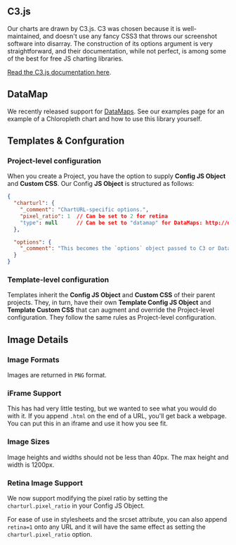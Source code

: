 ## C3.js

Our charts are drawn by C3.js. C3 was chosen because it is well-maintained, and doesn't use any fancy CSS3 that throws our screenshot software into disarray. The construction of its options argument is very straightforward, and their documentation, while not perfect, is among some of the best for free JS charting libraries.

[Read the C3.js documentation here](http://c3js.org/).

## DataMap

We recently released support for [DataMaps](http://datamaps.github.io/). See our examples page for an example of a Chloropleth chart and how to use this library yourself.


## Templates & Confguration

### Project-level configuration

When you create a Project, you have the option to supply **Config JS Object** and **Custom CSS**. Our Config **JS Object** is structured as follows:

```json
{
  "charturl": {
    "_comment": "ChartURL-specific options.",
    "pixel_ratio": 1  // Can be set to 2 for retina
    "type": null      // Can be set to "datamap" for DataMaps: http://datamaps.github.io
  },

  "options": {
    "_comment": "This becomes the `options` object passed to C3 or DataMaps"
  }
}
```

### Template-level configuration

Templates inherit the **Config JS Object** and **Custom CSS** of their parent projects. They, in turn, have their own **Template Config JS Object** and **Template Custom CSS** that can augment and override the Project-level configuration. They follow the same rules as Project-level configuration.


## Image Details

### Image Formats

Images are returned in `PNG` format.

### iFrame Support

This has had very little testing, but we wanted to see what you would do with it. If you append `.html` on the end of a URL, you'll get back a webpage. You can put this in an iframe and use it how you see fit.

### Image Sizes

Image heights and widths should not be less than 40px. The max height and width is 1200px.

### Retina Image Support

We now support modifying the pixel ratio by setting the `charturl.pixel_ratio` in your Config JS Object.

For ease of use in stylesheets and the srcset attribute, you can also append `retina=1` onto any URL and it will have the same effect as setting the `charturl.pixel_ratio` option.
